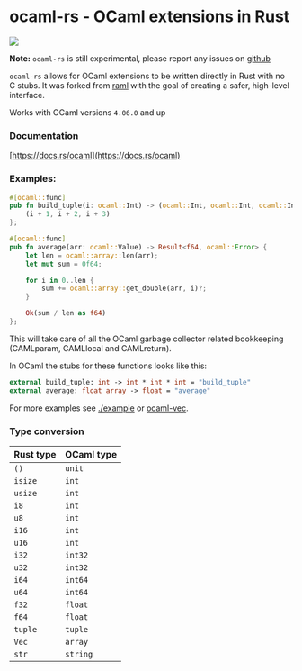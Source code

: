# ocaml-rs - OCaml extensions in Rust

<a href="https://crates.io/crates/ocaml">
    <img src="https://img.shields.io/crates/v/ocaml.svg">
</a>

**Note:** `ocaml-rs` is still experimental, please report any issues on [github](https://github.com/zshipko/ocaml-rs/issues)

`ocaml-rs` allows for OCaml extensions to be written directly in Rust with no C stubs. It was forked from [raml](https://crates.io/crates/raml) with the goal of creating a safer, high-level interface.

Works with OCaml versions `4.06.0` and up

### Documentation

[https://docs.rs/ocaml](https://docs.rs/ocaml)

### Examples:

```rust
#[ocaml::func]
pub fn build_tuple(i: ocaml::Int) -> (ocaml::Int, ocaml::Int, ocaml::Int) {
    (i + 1, i + 2, i + 3)
};

#[ocaml::func]
pub fn average(arr: ocaml::Value) -> Result<f64, ocaml::Error> {
    let len = ocaml::array::len(arr);
    let mut sum = 0f64;

    for i in 0..len {
        sum += ocaml::array::get_double(arr, i)?;
    }

    Ok(sum / len as f64)
};
```

This will take care of all the OCaml garbage collector related bookkeeping (CAMLparam, CAMLlocal and CAMLreturn).

In OCaml the stubs for these functions looks like this:

```ocaml
external build_tuple: int -> int * int * int = "build_tuple"
external average: float array -> float = "average"
```

For more examples see [./example](https://github.com/zshipko/ocaml-rs/blob/master/example) or [ocaml-vec](https://github.com/zshipko/ocaml-vec).

### Type conversion

| Rust type | OCaml type |
| --------- | ---------- |
| `()`      | `unit`     |
| `isize`   | `int`      |
| `usize`   | `int`      |
| `i8`      | `int`      |
| `u8`      | `int`      |
| `i16`     | `int`      |
| `u16`     | `int`      |
| `i32`     | `int32`    |
| `u32`     | `int32`    |
| `i64`     | `int64`    |
| `u64`     | `int64`    |
| `f32`     | `float`    |
| `f64`     | `float`    |
| `tuple`   | `tuple`    |
| `Vec`     | `array`    |
| `str`     | `string`   |
